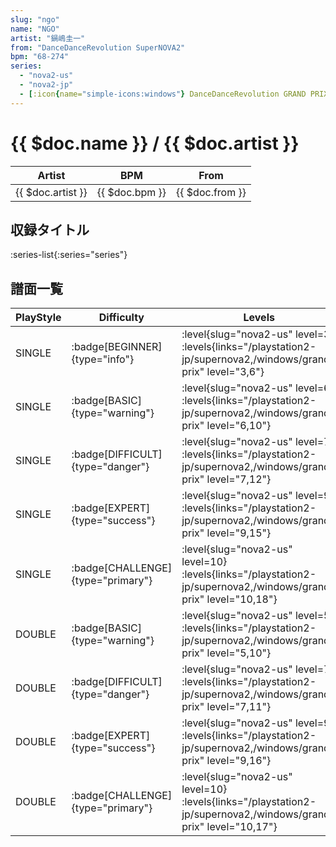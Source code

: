 ```yaml
---
slug: "ngo"
name: "NGO"
artist: "鍋嶋圭一"
from: "DanceDanceRevolution SuperNOVA2"
bpm: "68-274"
series:
  - "nova2-us"
  - "nova2-jp"
  - [:icon{name="simple-icons:windows"} DanceDanceRevolution GRAND PRIX](/windows/grand-prix)
---
```


# {{ $doc.name }} / {{ $doc.artist }}

|Artist|BPM|From|
|------|---|----|
|{{ $doc.artist }}|{{ $doc.bpm }}|{{ $doc.from }}|

## 収録タイトル

:series-list{:series="series"}

## 譜面一覧

|PlayStyle|Difficulty|Levels|Notes|Movie|
|---------|----------|------|-----|-----|
|SINGLE| :badge[BEGINNER]{type="info"}|<div class="field is-grouped is-grouped-multiline"> :level{slug="nova2-us" level=3}  :levels{links="/playstation2-jp/supernova2,/windows/grand-prix" level="3,6"}</div>|130/0||
|SINGLE| :badge[BASIC]{type="warning"}|<div class="field is-grouped is-grouped-multiline"> :level{slug="nova2-us" level=6}  :levels{links="/playstation2-jp/supernova2,/windows/grand-prix" level="6,10"}</div>|203/2||
|SINGLE| :badge[DIFFICULT]{type="danger"}|<div class="field is-grouped is-grouped-multiline"> :level{slug="nova2-us" level=7}  :levels{links="/playstation2-jp/supernova2,/windows/grand-prix" level="7,12"}</div>|259/10||
|SINGLE| :badge[EXPERT]{type="success"}|<div class="field is-grouped is-grouped-multiline"> :level{slug="nova2-us" level=9}  :levels{links="/playstation2-jp/supernova2,/windows/grand-prix" level="9,15"}</div>|371/10||
|SINGLE| :badge[CHALLENGE]{type="primary"}|<div class="field is-grouped is-grouped-multiline"> :level{slug="nova2-us" level=10}  :levels{links="/playstation2-jp/supernova2,/windows/grand-prix" level="10,18"}</div>|418/10||
|DOUBLE| :badge[BASIC]{type="warning"}|<div class="field is-grouped is-grouped-multiline"> :level{slug="nova2-us" level=5}  :levels{links="/playstation2-jp/supernova2,/windows/grand-prix" level="5,10"}</div>|203/2||
|DOUBLE| :badge[DIFFICULT]{type="danger"}|<div class="field is-grouped is-grouped-multiline"> :level{slug="nova2-us" level=7}  :levels{links="/playstation2-jp/supernova2,/windows/grand-prix" level="7,11"}</div>|259/10||
|DOUBLE| :badge[EXPERT]{type="success"}|<div class="field is-grouped is-grouped-multiline"> :level{slug="nova2-us" level=9}  :levels{links="/playstation2-jp/supernova2,/windows/grand-prix" level="9,16"}</div>|370/10||
|DOUBLE| :badge[CHALLENGE]{type="primary"}|<div class="field is-grouped is-grouped-multiline"> :level{slug="nova2-us" level=10}  :levels{links="/playstation2-jp/supernova2,/windows/grand-prix" level="10,17"}</div>|423/10||

